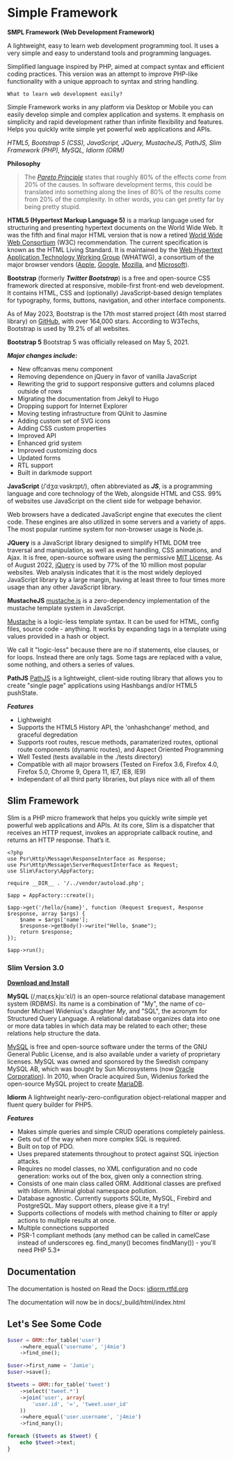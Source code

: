 # Simple Framework
**SMPL Framework (Web Development Framework)**

A lightweight, easy to learn web development programming tool. It uses a very simple and easy to understand tools and programming languages. 

Simplified language inspired by PHP, aimed at compact syntax and efficient coding practices. This version was an attempt to improve PHP-like functionality with a unique approach to syntax and string handling. 

`What to learn web development easily?`

Simple Framework works in any platform via Desktop or Mobile you can easily develop simple and complex application and systems.  It emphasis on simplicity and rapid development rather than infinite flexibility and features. Helps you quickly write simple yet powerful web applications and APIs.

*HTML5, Bootstrap 5 (CSS), JavaScript, JQuery, MustacheJS, PathJS, Slim Framework (PHP), MySQL, Idiorm (ORM)*


**Philosophy**

> The *[Pareto Principle](https://en.wikipedia.org/wiki/Pareto_principle)* states that roughly 80% of the effects come from 20% of the causes. In software development terms, this could be translated into something along the lines of 80% of the results come from 20% of the complexity. In other words, you can get pretty far by being pretty stupid.
> 

**HTML5 (Hypertext Markup Language 5)** is a markup language used for structuring and presenting hypertext documents on the World Wide Web. It was the fifth and final major HTML version that is now a retired [World Wide Web Consortium](https://en.wikipedia.org/wiki/World_Wide_Web_Consortium) (W3C) recommendation. The current specification is known as the HTML Living Standard. It is maintained by the [Web Hypertext Application Technology Working Group](https://en.wikipedia.org/wiki/Web_Hypertext_Application_Technology_Working_Group) (WHATWG), a consortium of the major browser vendors ([Apple](https://en.wikipedia.org/wiki/Apple_Inc.), [Google](https://en.wikipedia.org/wiki/Google), [Mozilla](https://en.wikipedia.org/wiki/Mozilla), and [Microsoft](https://en.wikipedia.org/wiki/Microsoft)).

**Bootstrap** (formerly ***Twitter Bootstrap***) is a free and open-source CSS framework directed at responsive, mobile-first front-end web development. It contains HTML, CSS and (optionally) JavaScript-based design templates for typography, forms, buttons, navigation, and other interface components.

As of May 2023, Bootstrap is the 17th most starred project (4th most starred library) on [GitHub](https://en.wikipedia.org/wiki/GitHub), with over 164,000 stars. According to W3Techs, Bootstrap is used by 19.2% of all websites.

**Bootstrap 5**
Bootstrap 5 was officially released on May 5, 2021.

***Major changes include:***
* New offcanvas menu component
* Removing dependence on jQuery in favor of vanilla JavaScript
* Rewriting the grid to support responsive gutters and columns placed outside of rows
* Migrating the documentation from Jekyll to Hugo
* Dropping support for Internet Explorer
* Moving testing infrastructure from QUnit to Jasmine
* Adding custom set of SVG icons
* Adding CSS custom properties
* Improved API
* Enhanced grid system
* Improved customizing docs
* Updated forms
* RTL support
* Built in darkmode support

**JavaScript** (/ˈdʒɑːvəskrɪpt/), often abbreviated as ***JS***, is a programming language and core technology of the Web, alongside HTML and CSS. 99% of websites use JavaScript on the client side for webpage behavior.

Web browsers have a dedicated JavaScript engine that executes the client code. These engines are also utilized in some servers and a variety of apps. The most popular runtime system for non-browser usage is Node.js.

**JQuery** is a JavaScript library designed to simplify HTML DOM tree traversal and manipulation, as well as event handling, CSS animations, and Ajax. It is free, open-source software using the permissive [MIT License](https://en.wikipedia.org/wiki/MIT_License). As of August 2022, [jQuery](https://jquery.com/) is used by 77% of the 10 million most popular websites. Web analysis indicates that it is the most widely deployed JavaScript library by a large margin, having at least three to four times more usage than any other JavaScript library.

**MustacheJS**
[mustache.js](https://github.com/janl/mustache.js) is a zero-dependency implementation of the mustache template system in JavaScript.

[Mustache](http://mustache.github.io/) is a logic-less template syntax. It can be used for HTML, config files, source code - anything. It works by expanding tags in a template using values provided in a hash or object.

We call it "logic-less" because there are no if statements, else clauses, or for loops. Instead there are only tags. Some tags are replaced with a value, some nothing, and others a series of values.

**PathJS**
[PathJS](https://github.com/mtrpcic/pathjs) is a lightweight, client-side routing library that allows you to create "single page" applications using Hashbangs and/or HTML5 pushState.

***Features***
* Lightweight
* Supports the HTML5 History API, the 'onhashchange' method, and graceful degredation
* Supports root routes, rescue methods, paramaterized routes, optional route components (dynamic routes), and Aspect Oriented Programming
* Well Tested (tests available in the ./tests directory)
* Compatible with all major browsers (Tested on Firefox 3.6, Firefox 4.0, Firefox 5.0, Chrome 9, Opera 11, IE7, IE8, IE9)
* Independant of all third party libraries, but plays nice with all of them

## Slim Framework

Slim is a PHP micro framework that helps you quickly write simple yet powerful web applications and APIs. At its core, Slim is a dispatcher that receives an HTTP request, invokes an appropriate callback routine, and returns an HTTP response. That’s it.

```
<?php
use Psr\Http\Message\ResponseInterface as Response;
use Psr\Http\Message\ServerRequestInterface as Request;
use Slim\Factory\AppFactory;

require __DIR__ . '/../vendor/autoload.php';

$app = AppFactory::create();

$app->get('/hello/{name}', function (Request $request, Response $response, array $args) {
    $name = $args['name'];
    $response->getBody()->write("Hello, $name");
    return $response;
});

$app->run();
```
### Slim Version 3.0
**[Download and Install](https://www.slimframework.com/docs/v3/)**

**MySQL** (/ˌmaɪˌɛsˌkjuːˈɛl/) is an open-source relational database management system (RDBMS). Its name is a combination of "My", the name of co-founder Michael Widenius's daughter *My*, and "SQL", the acronym for Structured Query Language. A relational database organizes data into one or more data tables in which data may be related to each other; these relations help structure the data.

[MySQL](https://en.wikipedia.org/wiki/MySQL) is free and open-source software under the terms of the GNU General Public License, and is also available under a variety of proprietary licenses. MySQL was owned and sponsored by the Swedish company MySQL AB, which was bought by Sun Microsystems (now [Oracle Corporation](https://en.wikipedia.org/wiki/Oracle_Corporation)). In 2010, when Oracle acquired Sun, Widenius forked the open-source MySQL project to create [MariaDB](https://en.wikipedia.org/wiki/MariaDB).

**Idiorm**
A lightweight nearly-zero-configuration object-relational mapper and fluent query builder for PHP5.

***Features***
* Makes simple queries and simple CRUD operations completely painless.
* Gets out of the way when more complex SQL is required.
* Built on top of PDO.
* Uses prepared statements throughout to protect against SQL injection attacks.
* Requires no model classes, no XML configuration and no code generation: works out of the box, given only a connection string.
* Consists of one main class called ORM. Additional classes are prefixed with Idiorm. Minimal global namespace pollution.
* Database agnostic. Currently supports SQLite, MySQL, Firebird and PostgreSQL. May support others, please give it a try!
* Supports collections of models with method chaining to filter or apply actions to multiple results at once.
* Multiple connections supported
* PSR-1 compliant methods (any method can be called in camelCase instead of underscores eg. find_many() becomes findMany()) - you'll need PHP 5.3+

Documentation
-------------
The documentation is hosted on Read the Docs: [idiorm.rtfd.org](https://idiorm.rtfd.org)

The documentation will now be in docs/_build/html/index.html

Let's See Some Code
-------------------

```php
$user = ORM::for_table('user')
    ->where_equal('username', 'j4mie')
    ->find_one();

$user->first_name = 'Jamie';
$user->save();

$tweets = ORM::for_table('tweet')
    ->select('tweet.*')
    ->join('user', array(
        'user.id', '=', 'tweet.user_id'
    ))
    ->where_equal('user.username', 'j4mie')
    ->find_many();

foreach ($tweets as $tweet) {
    echo $tweet->text;
}
```
